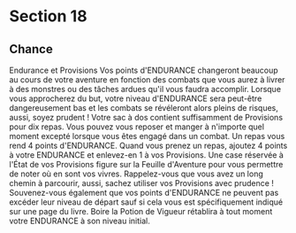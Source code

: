 # Section 18

## Chance

Endurance et Provisions
Vos points d'ENDURANCE changeront beaucoup au cours de votre aventure en fonction des combats que vous aurez à livrer à des monstres ou des tâches ardues qu'il vous faudra accomplir. Lorsque vous approcherez du but, votre niveau d'ENDURANCE sera peut-être dangereusement bas et les combats se révéleront alors pleins de risques, aussi, soyez prudent ! Votre sac à dos contient suffisamment de Provisions pour dix repas. Vous pouvez vous reposer et manger à n'importe quel moment excepté lorsque vous êtes engagé dans un combat. Un repas vous rend 4 points d'ENDURANCE. Quand vous prenez un repas, ajoutez 4 points à votre ENDURANCE et enlevez-en 1 à vos Provisions. Une case réservée à l'État de vos Provisions figure sur la Feuille d'Aventure pour vous permettre de noter où en sont vos vivres. Rappelez-vous que vous avez un long chemin à parcourir, aussi, sachez utiliser vos Provisions avec prudence !
Souvenez-vous également que vos points d'ENDURANCE ne peuvent pas excéder leur niveau de départ sauf si cela vous est spécifiquement indiqué sur une page du livre. Boire la Potion de Vigueur rétablira à tout moment votre ENDURANCE à son niveau initial.